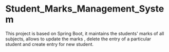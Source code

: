 # Student_Marks_Management_System
This project is based on Spring Boot, it maintains the students' marks of all subjects, allows to update the marks , delete the entry of a particular student and create entry for new student.
